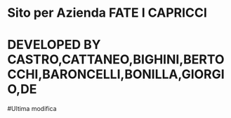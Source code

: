 # Sito per Azienda FATE I CAPRICCI
# DEVELOPED BY CASTRO,CATTANEO,BIGHINI,BERTOCCHI,BARONCELLI,BONILLA,GIORGIO,DE 
#Ultima modifica
